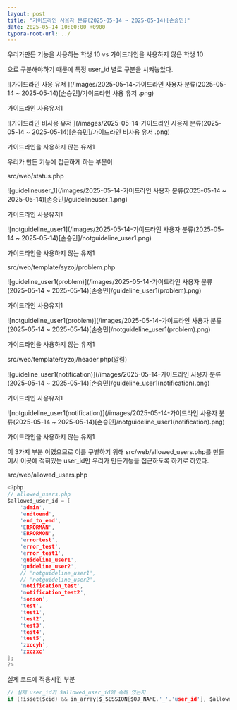 ```yaml
---
layout: post
title: "가이드라인 사용자 분류(2025-05-14 ~ 2025-05-14)[손승민]"
date: 2025-05-14 10:00:00 +0900
typora-root-url: ../
---
```


우리가만든 기능을 사용하는 학생 10  vs 가이드라인을 사용하지 않은 학생 10

으로 구분해야하기 때문에 특정 user_id 별로 구분을 시켜놓았다.

![가이드라인 사용 유저 ](/images/2025-05-14-가이드라인 사용자 분류(2025-05-14 ~ 2025-05-14)[손승민]/가이드라인 사용 유저 .png)

가이드라인 사용유저1

![가이드라인 비사용 유저 ](/images/2025-05-14-가이드라인 사용자 분류(2025-05-14 ~ 2025-05-14)[손승민]/가이드라인 비사용 유저 .png)

가이드라인을 사용하지 않는 유저1

우리가 만든 기능에 접근하게 하는 부분이

src/web/status.php

![guidelineuser_1](/images/2025-05-14-가이드라인 사용자 분류(2025-05-14 ~ 2025-05-14)[손승민]/guidelineuser_1.png)

가이드라인 사용유저1

![notguideline_user1](/images/2025-05-14-가이드라인 사용자 분류(2025-05-14 ~ 2025-05-14)[손승민]/notguideline_user1.png)

가이드라인을 사용하지 않는 유저1

src/web/template/syzoj/problem.php



![guideline_user1(problem)](/images/2025-05-14-가이드라인 사용자 분류(2025-05-14 ~ 2025-05-14)[손승민]/guideline_user1(problem).png)

가이드라인 사용유저1

![notguideline_user1(problem)](/images/2025-05-14-가이드라인 사용자 분류(2025-05-14 ~ 2025-05-14)[손승민]/notguideline_user1(problem).png)

가이드라인을 사용하지 않는 유저1

src/web/template/syzoj/header.php(알림)

![guideline_user1(notification)](/images/2025-05-14-가이드라인 사용자 분류(2025-05-14 ~ 2025-05-14)[손승민]/guideline_user1(notification).png)

가이드라인 사용유저1

![notguideline_user1(notification)](/images/2025-05-14-가이드라인 사용자 분류(2025-05-14 ~ 2025-05-14)[손승민]/notguideline_user1(notification).png)

가이드라인을 사용하지 않는 유저1

이 3가지 부분 이였으므로 이를 구별하기 위해  src/web/allowed_users.php를 만들어서 이곳에 적혀있는 user_id만 우리가 만든기능을 접근하도록 하기로 하였다.

src/web/allowed_users.php

```c
<?php
// allowed_users.php
$allowed_user_id = [
    'admin', 
    'endtoend', 
    'end_to_end', 
    'ERRORMAN', 
    'ERRORMON', 
    'errortest', 
    'error_test', 
    'error_test1', 
    'guideline_user1', 
    'guideline_user2', 
    // 'notguideline_user1', 
    // 'notguideline_user2', 
    'notification_test', 
    'notification_test2', 
    'sonson', 
    'test', 
    'test1', 
    'test2', 
    'test3', 
    'test4', 
    'test5', 
    'zxccyh', 
    'zxczxc'
];
?>
```

실제 코드에 적용시킨 부분

```c
// 실제 user_id가 $allowed_user_id에 속해 있는지
if (!isset($cid) && in_array($_SESSION[$OJ_NAME.'_'.'user_id'], $allowed_user_id))
```